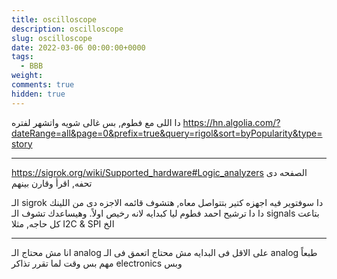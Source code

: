 ```yaml
---
title: oscilloscope
description: oscilloscope
slug: oscilloscope
date: 2022-03-06 00:00:00+0000
tags:
  - BBB
weight: 
comments: true
hidden: true
---
```


دا اللى مع فطوم, بس غالى شويه
واتشهر لفتره
https://hn.algolia.com/?dateRange=all&page=0&prefix=true&query=rigol&sort=byPopularity&type=story

____

https://sigrok.org/wiki/Supported_hardware#Logic_analyzers
الصفحه دى تحفه, اقرأ وقارن بينهم

الـ sigrok دا سوفتوير فيه اجهزه كتير بتتواصل معاه, هتشوف قائمه الاجزه دى من اللينك دا
دا ترشيح احمد فطوم ليا كبدايه
لانه رخيص اولاً. وهيساعدك تشوف الـ signals بتاعت كل حاجه, مثلا I2C & SPI الخ

____
انا مش محتاج الـ analog على الاقل فى البدايه
مش محتاج اتعمق فى الـ analog 
طبعاً مهم بس وقت لما تقرر تذاكر electronics وبس
